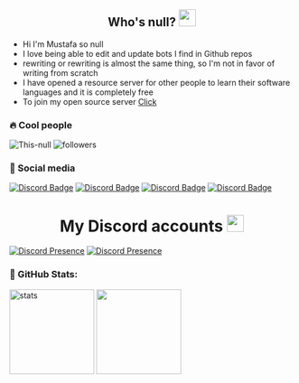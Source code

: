<h2 align="center">Who's null? <img src="https://raw.githubusercontent.com/iampavangandhi/iampavangandhi/master/gifs/Hi.gif" width="30px"> </h2>

- Hi I'm Mustafa so null 
- I love being able to edit and update bots I find in Github repos 
- rewriting or rewriting is almost the same thing, so I'm not in favor of writing from scratch 
- I have opened a resource server for other people to learn their software languages and it is completely free 
- To join my open source server [Click](https://discord.gg/codeus)

<h3>🔥 Cool people </h3>
<img src="https://komarev.com/ghpvc/?username=This-null&label=Ziyaretçi%20Sayısı&color=552b75" alt="This-null" />
<img alt="followers" title="Github'dan Takip Et" src="https://img.shields.io/github/followers/This-null?color=236ad3&labelColor=1155ba&style=for-the-badge&logo=github&label=follower"/></a>
<h3>🌟 Social media </h3>

[![Discord Badge](https://img.shields.io/badge/Discord%20-7289DA.svg?&amp;style=for-the-badge&amp;logo=discord&amp;logoColor=white)](https://discord.gg/vFzgBfs9d4)
[![Discord Badge](https://img.shields.io/badge/YouTube-ff0000.svg?&amp;style=for-the-badge&amp;logo=youtube&amp;logoColor=white)](https://www.youtube.com/channel/UCNNWyF0MllvAB71bzoDS_BQ)
[![Discord Badge](https://img.shields.io/badge/Github%20-171515.svg?&amp;style=for-the-badge&amp;logo=github&amp;logoColor=white)](https://github.com/This-null)
[![Discord Badge](https://img.shields.io/badge/İnstagram%20-171515.svg?&amp;style=for-the-badge&amp;logo=instagram&amp;logoColor=white)](https://www.instagram.com/zeoxll/)

<h1 align="center"> My Discord accounts <img src="https://raw.githubusercontent.com/iampavangandhi/iampavangandhi/master/gifs/Hi.gif" width="30px"> </h1>

[![Discord Presence](https://lanyard-profile-readme.vercel.app/api/311625016276025364?hideDiscrim=true)](https://discord.com/users/311625016276025364)
[![Discord Presence](https://lanyard-profile-readme.vercel.app/api/770307586477522964?hideDiscrim=true)](https://discord.com/users/770307586477522964)

<h3 align="left">🍒 GitHub Stats:</h3>
<p align="left">
   <img src="https://github-readme-stats.vercel.app/api?username=This-null&count_private=true&show_icons=true&theme=midnight-purple&hide_border=true" width="%150" height="150px" alt="stats" />
   <img src="https://github-readme-stats.vercel.app/api/top-langs/?username=This-null&layout=compact&show_icons=true&theme=midnight-purple&hide_border=true"width="%100" height="150px" />
